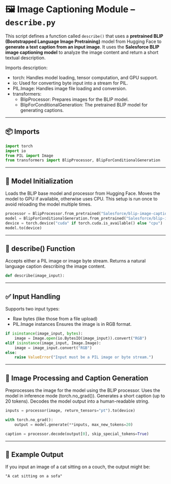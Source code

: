 # 🖼️ Image Captioning Module – `describe.py`
This script defines a function called `describe()` that uses a 
**pretrained BLIP (Bootstrapped Language Image Pretraining)** 
model from Hugging Face to 
**generate a text caption from an input image**.
It uses the **Salesforce BLIP image captioning model** to analyze the image content and return a short textual description.

Imports description: 
 - torch: Handles model loading, tensor computation, and GPU support.
 - io: Used for converting byte input into a stream for PIL.
 - PIL.Image: Handles image file loading and conversion.
 - transformers:
   - BlipProcessor: Prepares images for the BLIP model.
   - BlipForConditionalGeneration: The pretrained BLIP model for generating captions.

---

## 📦 Imports

```python
import torch
import io
from PIL import Image
from transformers import BlipProcessor, BlipForConditionalGeneration
```

---

## 🧠 Model Initialization

Loads the BLIP base model and processor from Hugging Face. Moves the model to GPU if available, otherwise uses CPU.
This setup is run once to avoid reloading the model multiple times.
```python
processor = BlipProcessor.from_pretrained("Salesforce/blip-image-captioning-base")
model = BlipForConditionalGeneration.from_pretrained("Salesforce/blip-image-captioning-base")
device = torch.device("cuda" if torch.cuda.is_available() else "cpu")
model.to(device)
```

---

## 📝 describe() Function

Accepts either a PIL image or image byte stream. Returns a natural language caption describing the image content.
```python
def describe(image_input):
```

---

## ✅ Input Handling

Supports two input types:
 - Raw bytes (like those from a file upload)
 - PIL.Image instances
Ensures the image is in RGB format.
```python
if isinstance(image_input, bytes):
    image = Image.open(io.BytesIO(image_input)).convert("RGB")
elif isinstance(image_input, Image.Image):
    image = image_input.convert("RGB")
else:
    raise ValueError("Input must be a PIL image or byte stream.")
```

---


## 🔄 Image Processing and Caption Generation
Preprocesses the image for the model using the BLIP processor. Uses the model in inference mode (torch.no_grad()).
Generates a short caption (up to 20 tokens). Decodes the model output into a human-readable string.
```python
inputs = processor(image, return_tensors="pt").to(device)

with torch.no_grad():
    output = model.generate(**inputs, max_new_tokens=20)

caption = processor.decode(output[0], skip_special_tokens=True)
```

---

## 📌 Example Output
If you input an image of a cat sitting on a couch, the output might be:

```text
"A cat sitting on a sofa"
```

